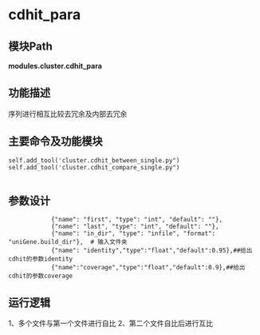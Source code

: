 cdhit_para
==========================

模块Path
-----------

**modules.cluster.cdhit_para**

功能描述
-----------------------------------

序列进行相互比较去冗余及内部去冗余

主要命令及功能模块
-----------------------------------

```
self.add_tool('cluster.cdhit_between_single.py")
self.add_tool('cluster.cdhit_compare_single.py")


```

参数设计
-----------------------------------

```
            {"name": "first", "type": "int", "default": ""},
            {"name": "last", "type": "int", "default": ""},
            {"name": "in_dir", "type": "infile", "format": "uniGene.build_dir"},  # 输入文件夹
            {"name": "identity","type":"float","default":0.95},##给出cdhit的参数identity
            {"name":"coverage","type":"float","default":0.9},##给出cdhit的参数coverage
```

运行逻辑
-----------------------------------

1、多个文件与第一个文件进行自比
2、第二个文件自比后进行互比

